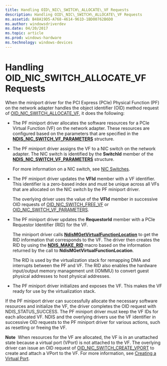 ```yaml
---
title: Handling OID\_NIC\_SWITCH\_ALLOCATE\_VF Requests
description: Handling OID\_NIC\_SWITCH\_ALLOCATE\_VF Requests
ms.assetid: B48A19D5-A768-4614-961D-1BD00762B6D0
ms.author: windowsdriverdev
ms.date: 04/20/2017
ms.topic: article
ms.prod: windows-hardware
ms.technology: windows-devices
---
```


# Handling OID\_NIC\_SWITCH\_ALLOCATE\_VF Requests


When the miniport driver for the PCI Express (PCIe) Physical Function (PF) on the network adapter handles the object identifier (OID) method request of [OID\_NIC\_SWITCH\_ALLOCATE\_VF](https://msdn.microsoft.com/library/windows/hardware/hh451814), it does the following:

-   The PF miniport driver allocates the software resources for a PCIe Virtual Function (VF) on the network adapter. These resources are configured based on the parameters that are specified in the [**NDIS\_NIC\_SWITCH\_VF\_PARAMETERS**](https://msdn.microsoft.com/library/windows/hardware/hh451593) structure.

-   The PF miniport driver assigns the VF to a NIC switch on the network adapter. The NIC switch is identified by the **SwitchId** member of the [**NDIS\_NIC\_SWITCH\_VF\_PARAMETERS**](https://msdn.microsoft.com/library/windows/hardware/hh451593) structure.

    For more information on a NIC switch, see [NIC Switches](nic-switches.md).

-   The PF miniport driver updates the **VFId** member with a VF identifier. This identifier is a zero-based index and must be unique across all VFs that are allocated on the NIC switch by the PF miniport driver.

    The overlying driver uses the value of the **VFId** member in successive OID requests of [OID\_NIC\_SWITCH\_FREE\_VF](https://msdn.microsoft.com/library/windows/hardware/hh451822) or [OID\_NIC\_SWITCH\_VF\_PARAMETERS](https://msdn.microsoft.com/library/windows/hardware/hh451824).

-   The PF miniport driver updates the **RequestorId** member with a PCIe Requestor Identifier (RID) for the VF.

    The miniport driver calls [**NdisMGetVirtualFunctionLocation**](https://msdn.microsoft.com/library/windows/hardware/hh451487) to get the RID information that corresponds to the VF. The driver then creates the RID by using the [**NDIS\_MAKE\_RID**](https://msdn.microsoft.com/library/windows/hardware/hh451557) macro based on the information returned by the call to **NdisMGetVirtualFunctionLocation**.

    The RID is used by the virtualization stack for remapping DMA and interrupts between the PF and VF. The RID also enables the hardware input/output memory management unit (IOMMU) to convert guest physical addresses to host physical addresses.

-   The PF miniport driver initializes and exposes the VF. This makes the VF ready for use by the virtualization stack.

If the PF miniport driver can successfully allocate the necessary software resources and initialize the VF, the driver completes the OID request with NDIS\_STATUS\_SUCCESS. The PF miniport driver must keep the VF IDs for each allocated VF. NDIS and the overlying drivers use the VF identifier in successive OID requests to the PF miniport driver for various actions, such as resetting or freeing the VF.

**Note**  When resources for the VF are allocated, the VF is in an unattached state because a virtual port (VPort) is not attached to the VF. The overlying driver can issue an OID request of [OID\_NIC\_SWITCH\_CREATE\_VPORT](https://msdn.microsoft.com/library/windows/hardware/hh451816) to create and attach a VPort to the VF. For more information, see [Creating a Virtual Port](creating-a-virtual-port.md).

 

 

 






